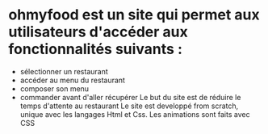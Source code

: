# ohmyfood est un site qui permet aux utilisateurs d'accéder aux fonctionnalités suivants :
- sélectionner un restaurant 
- accéder au menu du restaurant 
- composer son menu 
- commander avant d'aller récupérer 
Le but du site est de réduire le temps d'attente au restaurant
Le site est developpé from scratch, unique avec les langages Html et Css. 
Les animations sont faits avec CSS
